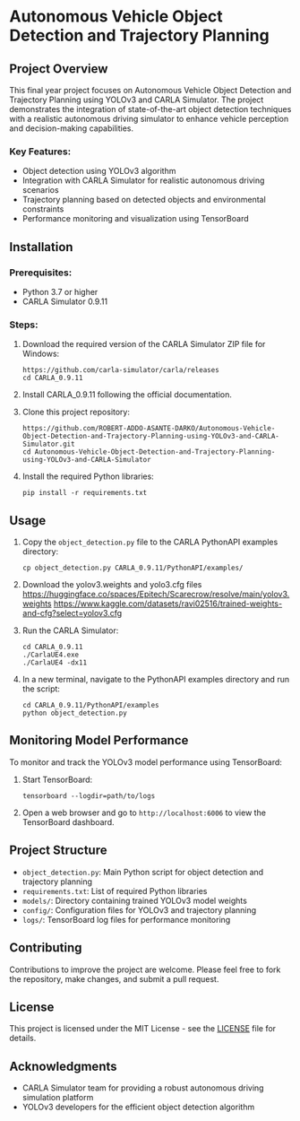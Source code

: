 # Autonomous Vehicle Object Detection and Trajectory Planning

## Project Overview

This final year project focuses on Autonomous Vehicle Object Detection and Trajectory Planning using YOLOv3 and CARLA Simulator. The project demonstrates the integration of state-of-the-art object detection techniques with a realistic autonomous driving simulator to enhance vehicle perception and decision-making capabilities.

### Key Features:
- Object detection using YOLOv3 algorithm
- Integration with CARLA Simulator for realistic autonomous driving scenarios
- Trajectory planning based on detected objects and environmental constraints
- Performance monitoring and visualization using TensorBoard

## Installation

### Prerequisites:
- Python 3.7 or higher
- CARLA Simulator 0.9.11

### Steps:

1. Download the required version of the CARLA Simulator ZIP file for Windows:
   ```
   https://github.com/carla-simulator/carla/releases
   cd CARLA_0.9.11
   ```

2. Install CARLA_0.9.11 following the official documentation.

3. Clone this project repository:
   ```
   https://github.com/ROBERT-ADDO-ASANTE-DARKO/Autonomous-Vehicle-Object-Detection-and-Trajectory-Planning-using-YOLOv3-and-CARLA-Simulator.git
   cd Autonomous-Vehicle-Object-Detection-and-Trajectory-Planning-using-YOLOv3-and-CARLA-Simulator
   ```

4. Install the required Python libraries:
   ```
   pip install -r requirements.txt
   ```

## Usage

1. Copy the `object_detection.py` file to the CARLA PythonAPI examples directory:
   ```
   cp object_detection.py CARLA_0.9.11/PythonAPI/examples/
   ```

2. Download the yolov3.weights and yolo3.cfg files
   https://huggingface.co/spaces/Epitech/Scarecrow/resolve/main/yolov3.weights
   https://www.kaggle.com/datasets/ravi02516/trained-weights-and-cfg?select=yolov3.cfg

4. Run the CARLA Simulator:
   ```
   cd CARLA_0.9.11
   ./CarlaUE4.exe
   ./CarlaUE4 -dx11
   ```

5. In a new terminal, navigate to the PythonAPI examples directory and run the script:
   ```
   cd CARLA_0.9.11/PythonAPI/examples
   python object_detection.py
   ```

## Monitoring Model Performance

To monitor and track the YOLOv3 model performance using TensorBoard:

1. Start TensorBoard:
   ```
   tensorboard --logdir=path/to/logs
   ```

2. Open a web browser and go to `http://localhost:6006` to view the TensorBoard dashboard.

## Project Structure

- `object_detection.py`: Main Python script for object detection and trajectory planning
- `requirements.txt`: List of required Python libraries
- `models/`: Directory containing trained YOLOv3 model weights
- `config/`: Configuration files for YOLOv3 and trajectory planning
- `logs/`: TensorBoard log files for performance monitoring

## Contributing

Contributions to improve the project are welcome. Please feel free to fork the repository, make changes, and submit a pull request.

## License

This project is licensed under the MIT License - see the [LICENSE](LICENSE) file for details.

## Acknowledgments

- CARLA Simulator team for providing a robust autonomous driving simulation platform
- YOLOv3 developers for the efficient object detection algorithm


